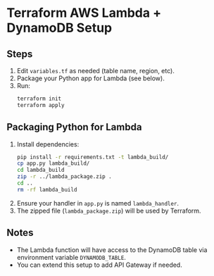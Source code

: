 # Terraform AWS Lambda + DynamoDB Setup

## Steps

1. Edit `variables.tf` as needed (table name, region, etc).
2. Package your Python app for Lambda (see below).
3. Run:
   ```sh
   terraform init
   terraform apply
   ```

## Packaging Python for Lambda

1. Install dependencies:
   ```sh
   pip install -r requirements.txt -t lambda_build/
   cp app.py lambda_build/
   cd lambda_build
   zip -r ../lambda_package.zip .
   cd ..
   rm -rf lambda_build
   ```
2. Ensure your handler in `app.py` is named `lambda_handler`.
3. The zipped file (`lambda_package.zip`) will be used by Terraform.

## Notes
- The Lambda function will have access to the DynamoDB table via environment variable `DYNAMODB_TABLE`.
- You can extend this setup to add API Gateway if needed.
